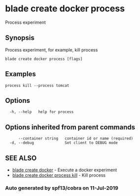 # blade create docker process

Process experiment

## Synopsis

Process experiment, for example, kill process

```text
blade create docker process [flags]
```

## Examples

```text
process kill --process tomcat
```

## Options

```text
  -h, --help   help for process
```

## Options inherited from parent commands

```text
      --container string   container id or name (required)
  -d, --debug              Set client to DEBUG mode
```

## SEE ALSO

* [blade create docker](blade_create_docker.md)     - Execute a docker experiment
* [blade create docker process kill](blade_create_docker_process_kill.md)     - Kill process

### Auto generated by spf13/cobra on 11-Jul-2019

